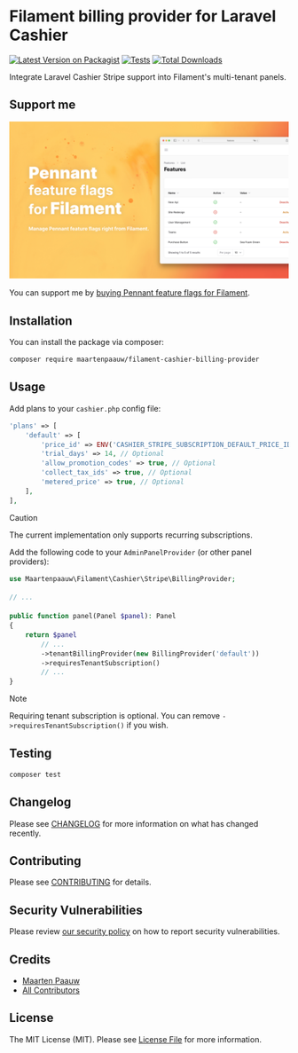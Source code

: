 # Filament billing provider for Laravel Cashier

[![Latest Version on Packagist](https://img.shields.io/packagist/v/maartenpaauw/filament-cashier-billing-provider.svg?style=flat-square)](https://packagist.org/packages/maartenpaauw/filament-cashier-billing-provider)
[![Tests](https://img.shields.io/github/actions/workflow/status/maartenpaauw/filament-cashier-billing-provider/run-tests.yml?branch=main&label=tests&style=flat-square)](https://github.com/maartenpaauw/filament-cashier-billing-provider/actions/workflows/run-tests.yml)
[![Total Downloads](https://img.shields.io/packagist/dt/maartenpaauw/filament-cashier-billing-provider.svg?style=flat-square)](https://packagist.org/packages/maartenpaauw/filament-cashier-billing-provider)

Integrate Laravel Cashier Stripe support into Filament's multi-tenant panels.

## Support me

<p class="filament-hidden">
    <a href="https://filamentphp.com/plugins/maartenpaauw-pennant">
        <img src="https://raw.githubusercontent.com/maartenpaauw/pennant-for-filament-docs/main/assets/screenshots/banner.jpg"
            alt="Pennant for Filament"
            width="700px" />
    </a>
</p>

You can support me by [buying Pennant feature flags for Filament](https://filamentphp.com/plugins/maartenpaauw-pennant).

## Installation

You can install the package via composer:

```bash
composer require maartenpaauw/filament-cashier-billing-provider
```

## Usage

Add plans to your `cashier.php` config file:

```php
'plans' => [
    'default' => [
        'price_id' => ENV('CASHIER_STRIPE_SUBSCRIPTION_DEFAULT_PRICE_ID'),
        'trial_days' => 14, // Optional
        'allow_promotion_codes' => true, // Optional
        'collect_tax_ids' => true, // Optional
        'metered_price' => true, // Optional
    ],
],
```

> [!CAUTION]
> The current implementation only supports recurring subscriptions.

Add the following code to your `AdminPanelProvider` (or other panel providers):

```php
use Maartenpaauw\Filament\Cashier\Stripe\BillingProvider;

// ...

public function panel(Panel $panel): Panel
{
    return $panel
        // ...
        ->tenantBillingProvider(new BillingProvider('default'))
        ->requiresTenantSubscription()
        // ...
}
```

> [!NOTE]
> Requiring tenant subscription is optional. You can remove `->requiresTenantSubscription()` if you wish.

## Testing

```bash
composer test
```

## Changelog

Please see [CHANGELOG](CHANGELOG.md) for more information on what has changed recently.

## Contributing

Please see [CONTRIBUTING](CONTRIBUTING.md) for details.

## Security Vulnerabilities

Please review [our security policy](../../security/policy) on how to report security vulnerabilities.

## Credits

- [Maarten Paauw](https://github.com/maartenpaauw)
- [All Contributors](../../contributors)

## License

The MIT License (MIT). Please see [License File](LICENSE.md) for more information.
